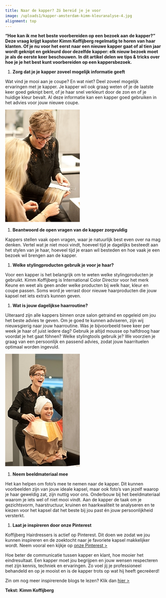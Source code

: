 ```yaml
---
title: Naar de kapper? Zó bereid je je voor
image: /uploads1/kapper-amsterdam-kimm-kleuranalyse-4.jpg
alignment: top
---
```



**“Hoe kan ik me het beste voorbereiden op een bezoek aan de kapper?” Deze vraag krijgt kapster Kimm Koffijberg regelmatig te horen van haar klanten. Of je nu voor het eerst naar een nieuwe kapper gaat of al tien jaar wordt geknipt en gekleurd door dezelfde kapper: elk nieuw bezoek moet je als de eerste keer beschouwen. In dit artikel delen we tips & tricks over hoe je je het best kunt voorbereiden op een kappersbezoek.**

1. **Zorg dat je je kapper zoveel mogelijk informatie geeft**

Wat vind je mooi aan je coupe? En wat niet? Deel zoveel mogelijk ervaringen met je kapper. Je kapper wil ook graag weten of je de laatste keer goed geknipt bent, of je haar snel verkleurt door de zon en of je huidige kleur bevalt. Al deze informatie kan een kapper goed gebruiken in het advies voor jouw nieuwe coupe.

![](/uploads1/versions/kapper-amsterdam-kimm-kleuranalyse---x----240-361x---.jpg)

1. **Beantwoord de open vragen van de kapper zorgvuldig**

Kappers stellen vaak open vragen, waar je natuurlijk best even over na mag denken. Vertel wat je niet mooi vindt, hoeveel tijd je dagelijks besteedt aan het stylen van je haar, hoeveel tijd je eraan wíl besteden en hoe vaak je een bezoek wil brengen aan de kapper.

1. **Welke stylingproducten gebruik je voor je haar?**

Voor een kapper is het belangrijk om te weten welke stylingproducten je gebruikt. Kimm Koffijberg is International Color Director voor het merk Keune en weet als geen ander welke producten bij welk haar, kleur en coupe passen. Soms word je verrast door nieuwe haarproducten die jouw kapsel net iets extra’s kunnen geven.

1. **Wat is jouw dagelijkse haarroutine?**

Uiteraard zijn alle kappers binnen onze salon getraind en opgeleid om jou het beste advies te geven. Om je goed te kunnen adviseren, zijn wij nieuwsgierig naar jouw haarroutine. Was je bijvoorbeeld twee keer per week je haar of juist iedere dag? Gebruik je altijd mousse op halfdroog haar voordat je het gaat föhnen? Welke stylingtools gebruik je? We voorzien je graag van een persoonlijk en passend advies, zodat jouw haarrituelen optimaal worden ingevuld.

![](/uploads1/versions/kapper-amsterdam-kimm-kleuranalyse-2---x----240-361x---.jpg)

1. **Neem beeldmateriaal mee**

Het kan helpen om foto’s mee te nemen naar de kapper. Dit kunnen voorbeelden zijn van jouw ideale kapsel, maar ook foto’s van jezelf waarop je haar geweldig zat, zijn nuttig voor ons. Onderbouw bij het beeldmateriaal waarom je iets wel of niet mooi vindt. Aan de kapper de taak om je gezichtsvorm, haarstructuur, kruinen en haarkwaliteit te analyseren en te kiezen voor het kapsel dat het beste bij jou past én jouw persoonlijkheid versterkt.

1. **Laat je inspireren door onze Pinterest**

Koffijberg Hairdressers is actief op Pinterest. Dit doen we zodat we jou kunnen inspireren en de zoektocht naar je favoriete kapsel makkelijker wordt. Neem vooral een kijkje op [onze Pinterest &gt;](https://nl.pinterest.com/koffijberghair/?etslf=2784&amp;eq=koffijberg%20hair)

Hoe beter de communicatie tussen kapper en klant, hoe mooier het eindresultaat. Een kapper moet jou begrijpen en jouw wensen respecteren met zijn kennis, techniek en ervaringen. Zo voel jij je professioneel behandeld en op je mooist en is de kapper trots op wat hij heeft gecreëerd!

Zin om nog meer inspirerende blogs te lezen? Klik dan [hier &gt;](https://www.koffijberg.nl/nieuws/)

**Tekst: Kimm Koffijberg**